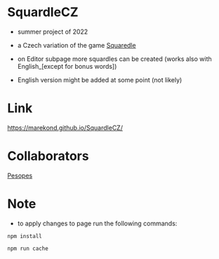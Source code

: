 # SquardleCZ
- summer project of 2022
- a Czech variation of the game [Squaredle](https://squaredle.app/)
- on Editor subpage more squardles can be created (works also with English_[except for bonus words])

- English version might be added at some point (not likely)

# Link
https://marekond.github.io/SquardleCZ/

# Collaborators
[Pesopes](https://github.com/Pesopes)

# Note
- to apply changes to page run the following commands:
  
```
npm install

npm run cache
```
